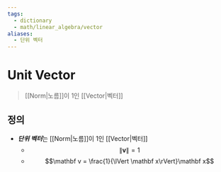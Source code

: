 ```yaml
---
tags:
  - dictionary
  - math/linear_algebra/vector
aliases:
  - 단위 벡터
---
```

# Unit Vector
> [[Norm|노름]]이 1인 [[Vector|벡터]]
## 정의
+ ***단위 벡터***는 [[Norm|노름]]이 1인 [[Vector|벡터]]
	+ $$\lVert \mathbf v \rVert = 1$$
	+ $$\mathbf v = \frac{1}{\lVert \mathbf x\rVert}\mathbf x$$
